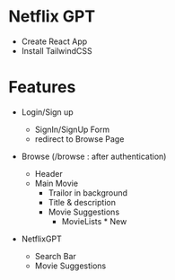 # Netflix GPT

- Create React App
- Install TailwindCSS

# Features
- Login/Sign up 
    - SignIn/SignUp Form
    - redirect to Browse Page
- Browse (/browse : after authentication)
    - Header
    - Main Movie
        - Trailor in background
        - Title & description
        - Movie Suggestions
             - MovieLists * New

- NetflixGPT
    - Search Bar
    - Movie Suggestions